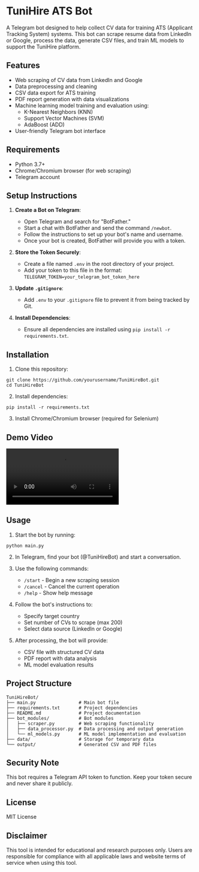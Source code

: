 # TuniHire ATS Bot

A Telegram bot designed to help collect CV data for training ATS (Applicant Tracking System) systems. This bot can scrape resume data from LinkedIn or Google, process the data, generate CSV files, and train ML models to support the TuniHire platform.

## Features

- Web scraping of CV data from LinkedIn and Google
- Data preprocessing and cleaning
- CSV data export for ATS training 
- PDF report generation with data visualizations
- Machine learning model training and evaluation using:
  - K-Nearest Neighbors (KNN)
  - Support Vector Machines (SVM)
  - AdaBoost (ADD)
- User-friendly Telegram bot interface

## Requirements

- Python 3.7+
- Chrome/Chromium browser (for web scraping)
- Telegram account

## Setup Instructions

1. **Create a Bot on Telegram**:
   - Open Telegram and search for "BotFather."
   - Start a chat with BotFather and send the command `/newbot`.
   - Follow the instructions to set up your bot's name and username.
   - Once your bot is created, BotFather will provide you with a token.

2. **Store the Token Securely**:
   - Create a file named `.env` in the root directory of your project.
   - Add your token to this file in the format: `TELEGRAM_TOKEN=your_telegram_bot_token_here`

3. **Update `.gitignore`**:
   - Add `.env` to your `.gitignore` file to prevent it from being tracked by Git.

4. **Install Dependencies**:
   - Ensure all dependencies are installed using `pip install -r requirements.txt`.

## Installation

1. Clone this repository:
```
git clone https://github.com/yourusername/TuniHireBot.git
cd TuniHireBot
```

2. Install dependencies:
```
pip install -r requirements.txt
```

3. Install Chrome/Chromium browser (required for Selenium)

## Demo Video

![Demo Video](Demo/demo.mp4)
## Usage

1. Start the bot by running:
```
python main.py
```

2. In Telegram, find your bot (@TuniHireBot) and start a conversation.

3. Use the following commands:
   - `/start` - Begin a new scraping session
   - `/cancel` - Cancel the current operation
   - `/help` - Show help message

4. Follow the bot's instructions to:
   - Specify target country
   - Set number of CVs to scrape (max 200)
   - Select data source (LinkedIn or Google)

5. After processing, the bot will provide:
   - CSV file with structured CV data
   - PDF report with data analysis
   - ML model evaluation results

## Project Structure

```
TuniHireBot/
├── main.py                # Main bot file
├── requirements.txt       # Project dependencies
├── README.md              # Project documentation
├── bot_modules/           # Bot modules
│   ├── scraper.py         # Web scraping functionality
│   ├── data_processor.py  # Data processing and output generation
│   └── ml_models.py       # ML model implementation and evaluation
├── data/                  # Storage for temporary data
└── output/                # Generated CSV and PDF files
```

## Security Note

This bot requires a Telegram API token to function. Keep your token secure and never share it publicly.

## License

MIT License

## Disclaimer

This tool is intended for educational and research purposes only. Users are responsible for compliance with all applicable laws and website terms of service when using this tool.
